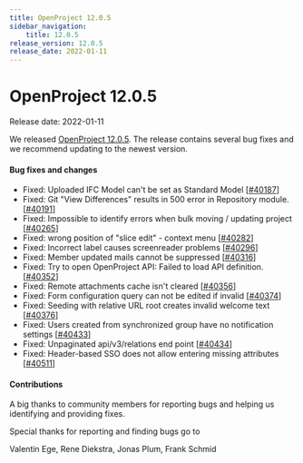 ```yaml
---
title: OpenProject 12.0.5
sidebar_navigation:
    title: 12.0.5
release_version: 12.0.5
release_date: 2022-01-11
---
```


# OpenProject 12.0.5

Release date: 2022-01-11

We released [OpenProject 12.0.5](https://community.openproject.org/versions/1503).
The release contains several bug fixes and we recommend updating to the newest version.

<!--more-->
#### Bug fixes and changes

- Fixed: Uploaded IFC Model can't be set as Standard Model \[[#40187](https://community.openproject.org/wp/40187)\]
- Fixed: Git "View Differences" results in 500 error in Repository module. \[[#40191](https://community.openproject.org/wp/40191)\]
- Fixed: Impossible to identify errors when bulk moving / updating project \[[#40265](https://community.openproject.org/wp/40265)\]
- Fixed: wrong position of "slice edit" - context menu \[[#40282](https://community.openproject.org/wp/40282)\]
- Fixed: Incorrect label causes screenreader problems \[[#40296](https://community.openproject.org/wp/40296)\]
- Fixed: Member updated mails cannot be suppressed \[[#40316](https://community.openproject.org/wp/40316)\]
- Fixed: Try to open OpenProject  API: Failed to load API definition. \[[#40352](https://community.openproject.org/wp/40352)\]
- Fixed: Remote attachments cache isn't cleared \[[#40356](https://community.openproject.org/wp/40356)\]
- Fixed: Form configuration query can not be edited if invalid \[[#40374](https://community.openproject.org/wp/40374)\]
- Fixed: Seeding with relative URL root creates invalid welcome text \[[#40376](https://community.openproject.org/wp/40376)\]
- Fixed: Users created from synchronized group have no notification settings \[[#40433](https://community.openproject.org/wp/40433)\]
- Fixed: Unpaginated api/v3/relations end point \[[#40434](https://community.openproject.org/wp/40434)\]
- Fixed: Header-based SSO does not allow entering missing attributes \[[#40511](https://community.openproject.org/wp/40511)\]

#### Contributions
A big thanks to community members for reporting bugs and helping us identifying and providing fixes.

Special thanks for reporting and finding bugs go to

Valentin Ege, Rene Diekstra, Jonas Plum, Frank Schmid


